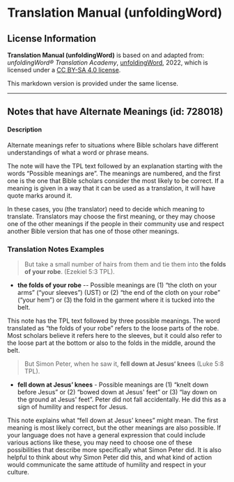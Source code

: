 # Translation Manual (unfoldingWord)

## License Information

**Translation Manual (unfoldingWord)** is based on and adapted from: _unfoldingWord® Translation Academy_, [unfoldingWord](https://unfoldingword.org/utw), 2022, which is licensed under a [CC BY-SA 4.0 license](https://creativecommons.org/licenses/by-sa/4.0/legalcode.en).

This markdown version is provided under the same license.



--------------------------------

## Notes that have Alternate Meanings (id: 728018)

#### Description

Alternate meanings refer to situations where Bible scholars have different understandings of what a word or phrase means.

The note will have the TPL text followed by an explanation starting with the words “Possible meanings are”. The meanings are numbered, and the first one is the one that Bible scholars consider the most likely to be correct. If a meaning is given in a way that it can be used as a translation, it will have quote marks around it.

In these cases, you (the translator) need to decide which meaning to translate. Translators may choose the first meaning, or they may choose one of the other meanings if the people in their community use and respect another Bible version that has one of those other meanings.

### Translation Notes Examples

> But take a small number of hairs from them and tie them into **the folds of your robe**. (Ezekiel 5:3 TPL).

* **the folds of your robe** \-\- Possible meanings are (1\) “the cloth on your arms” (“your sleeves”) (UST) or (2\) “the end of the cloth on your robe” (“your hem”) or (3\) the fold in the garment where it is tucked into the belt.

This note has the TPL text followed by three possible meanings. The word translated as “the folds of your robe” refers to the loose parts of the robe. Most scholars believe it refers here to the sleeves, but it could also refer to the loose part at the bottom or also to the folds in the middle, around the belt.

> But Simon Peter, when he saw it, **fell down at Jesus‘ knees** (Luke 5:8 TPL).

* **fell down at Jesus’ knees** \- Possible meanings are (1\) “knelt down before Jesus” or (2\) “bowed down at Jesus' feet” or (3\) “lay down on the ground at Jesus' feet”. Peter did not fall accidentally. He did this as a sign of humility and respect for Jesus.

This note explains what “fell down at Jesus' knees” might mean. The first meaning is most likely correct, but the other meanings are also possible. If your language does not have a general expression that could include various actions like these, you may need to choose one of these possibilities that describe more specifically what Simon Peter did. It is also helpful to think about why Simon Peter did this, and what kind of action would communicate the same attitude of humility and respect in your culture.



